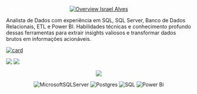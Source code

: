 <p align="center">
  <a href="https://github.com/israelalvees">
    <img src="https://img.shields.io/badge/Overview-ISRAEL%20ALVES-white.svg?style=flat&logo=overview&logoColor=black" alt="Overview Israel Alves">
  </a>
</p>



</h4> Analista de Dados com experiência em SQL, SQL Server, Banco de Dados Relacionais, ETL e Power BI. Habilidades técnicas e conhecimento profundo dessas ferramentas para extrair insights valiosos e transformar dados brutos em informações acionáveis. </h4>

<br>

[![card](https://github-readme-stats.vercel.app/api?username=israelalvees&theme=dark&show_icons=true)](https://github.com/anuraghazra/github-readme-stats)


[<img src="https://img.shields.io/badge/linkedin-%230077B5.svg?&style=for-the-badge&logo=linkedin&logoColor=white" />](https://www.linkedin.com/in/israel-alves-12bb96211/) 
[<img src="https://img.shields.io/badge/WhatsApp-25D366?style=for-the-badge&logo=whatsapp&logoColor=white" />](https://wa.me/<5585982334788>)




<p align="center">
<img src="https://img.shields.io/badge/SKILLS-FF7F00?style=flat&logoColor=white"/>
</p>



<div align="center">

![MicrosoftSQLServer](https://img.shields.io/badge/Microsoft%20SQL%20Server-CC2927?style=for-the-badge&logo=microsoft%20sql%20server&logoColor=white) ![Postgres](https://img.shields.io/badge/postgres-%23316192.svg?style=for-the-badge&logo=postgresql&logoColor=white) ![SQL](https://img.shields.io/badge/SQL-%2300758F.svg?style=for-the-badge&logo=sql&logoColor=white) ![Power Bi](https://img.shields.io/badge/power_bi-F2C811?style=for-the-badge&logo=powerbi&logoColor=black)

</div>



